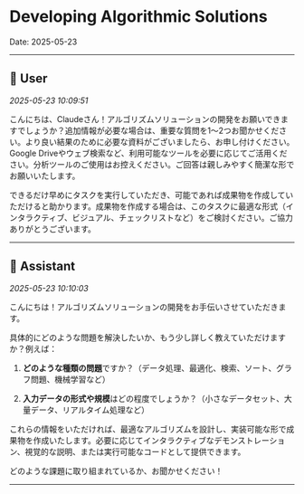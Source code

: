 # Developing Algorithmic Solutions

Date: 2025-05-23

---

## 👤 User
*2025-05-23 10:09:51*

こんにちは、Claudeさん！アルゴリズムソリューションの開発をお願いできますでしょうか？追加情報が必要な場合は、重要な質問を1～2つお聞かせください。より良い結果のために必要な資料がございましたら、お申し付けください。Google Driveやウェブ検索など、利用可能なツールを必要に応じてご活用ください。分析ツールのご使用はお控えください。ご回答は親しみやすく簡潔な形でお願いいたします。

できるだけ早めにタスクを実行していただき、可能であれば成果物を作成していただけると助かります。成果物を作成する場合は、このタスクに最適な形式（インタラクティブ、ビジュアル、チェックリストなど）をご検討ください。ご協力ありがとうございます。

---

## 🤖 Assistant
*2025-05-23 10:10:03*

こんにちは！アルゴリズムソリューションの開発をお手伝いさせていただきます。

具体的にどのような問題を解決したいか、もう少し詳しく教えていただけますか？例えば：

1. **どのような種類の問題**ですか？（データ処理、最適化、検索、ソート、グラフ問題、機械学習など）

2. **入力データの形式や規模**はどの程度でしょうか？（小さなデータセット、大量データ、リアルタイム処理など）

これらの情報をいただければ、最適なアルゴリズムを設計し、実装可能な形で成果物を作成いたします。必要に応じてインタラクティブなデモンストレーション、視覚的な説明、または実行可能なコードとして提供できます。

どのような課題に取り組まれているか、お聞かせください！

---
